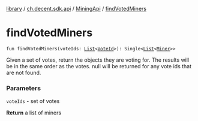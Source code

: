[library](../../index.md) / [ch.decent.sdk.api](../index.md) / [MiningApi](index.md) / [findVotedMiners](./find-voted-miners.md)

# findVotedMiners

`fun findVotedMiners(voteIds: `[`List`](https://kotlinlang.org/api/latest/jvm/stdlib/kotlin.collections/-list/index.html)`<`[`VoteId`](../../ch.decent.sdk.model/-vote-id/index.md)`>): Single<`[`List`](https://kotlinlang.org/api/latest/jvm/stdlib/kotlin.collections/-list/index.html)`<`[`Miner`](../../ch.decent.sdk.model/-miner/index.md)`>>`

Given a set of votes, return the objects they are voting for.
The results will be in the same order as the votes. null will be returned for any vote ids that are not found.

### Parameters

`voteIds` - set of votes

**Return**
a list of miners

